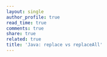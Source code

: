 ```yaml
---
layout: single
author_profile: true
read_time: true
comments: true
share: true
related: true
title: 'Java: replace vs replaceAll'
---
```



